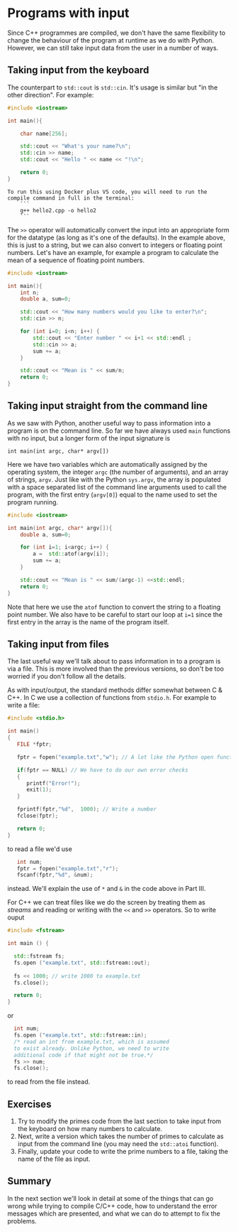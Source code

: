 # Programs with input

Since C++ programmes are compiled, we don't have the same flexibility to change the behaviour of the program at runtime as we do with Python. However, we can still take input data from the user in a number of ways.

## Taking input from the keyboard

The counterpart to `std::cout` is `std::cin`. It's usage is similar but "in the other direction". For example:

```c++
#include <iostream>

int main(){

    char name[256];

    std::cout << "What's your name?\n";
    std::cin >> name;
    std::cout << "Hello " << name << "!\n";

    return 0;
}
```

```{note} 
To run this using Docker plus VS code, you will need to run the compile command in full in the terminal:
    ```
    g++ hello2.cpp -o hello2
    ```
```

The `>>` operator will automatically convert the input into an appropriate form for the datatype (as long as it's one of the defaults). In the example above, this is just to a string, but we can also convert to integers or floating point numbers. Let's have an example, for example a program to calculate the mean of a sequence of floating point numbers.

```c++
#include <iostream>

int main(){
    int n;
    double a, sum=0;

    std::cout << "How many numbers would you like to enter?\n";
    std::cin >> n;

    for (int i=0; i<n; i++) {
        std::cout << "Enter number " << i+1 << std::endl ;
        std::cin >> a;
        sum += a;    
    }

    std::cout << "Mean is " << sum/n; 
    return 0;
}
```

## Taking input straight from the command line

As we saw with Python, another useful way to pass information into a program is on the command line. So far we have always used `main` functions with no input, but a longer form of the input signature is

```
int main(int argc, char* argv[])
```

Here we have two variables which are automatically assigned by the operating system, the integer `argc` (the number of arguments), and an array of strings, `argv`. Just like with the Python `sys.argv`, the array is populated with a space separated list of the command line arguments used to call the program, with the first entry (`argv[0]`) equal to the name used to set the program running.

```c++
#include <iostream>

int main(int argc, char* argv[]){
    double a, sum=0;

    for (int i=1; i<argc; i++) {
        a =  std::atof(argv[i]);
        sum += a;    
    }

    std::cout << "Mean is " << sum/(argc-1) <<std::endl; 
    return 0;
}
```

Note that here we use the `atof` function to convert the string to a floating point number. We also have to be careful to start our loop at `i=1` since the first entry in the array is the name of the program itself.

## Taking input from files

The last useful way we'll talk about to pass information in to a program is via a file. This is more involved than the previous versions, so don't be too worried if you don't follow all the details.

As with input/output, the standard methods differ somewhat between C & C++. In C we use a collection of functions from `stdio.h`. For example to write a file:

```c
#include <stdio.h>

int main()
{
   FILE *fptr;

   fptr = fopen("example.txt","w"); // A lot like the Python open function

   if(fptr == NULL) // We have to do our own error checks
   {
      printf("Error!");   
      exit(1);             
   }

   fprintf(fptr,"%d",  1000); // Write a number
   fclose(fptr);

   return 0;
}

```
to read a file we'd use
```c
   int num;
   fptr = fopen("example.txt","r"); 
   fscanf(fptr,"%d", &num);
```
instead. We'll explain the use of `*` and `&` in the code above in Part III.

For C++ we can treat files like we do the screen by treating them as _streams_ and reading or writing with the `<<` and `>>` operators. So to write ouput

```c++
#include <fstream>

int main () {

  std::fstream fs;
  fs.open ("example.txt", std::fstream::out);
  
  fs << 1000; // write 1000 to example.txt
  fs.close();

  return 0;
}
```

or
```c++
  int num;
  fs.open ("example.txt", std::fstream::in);
  /* read an int from example.txt, which is assumed
  to exist already. Unlike Python, we need to write 
  additional code if that might not be true.*/
  fs >> num; 
  fs.close();
```
to read from the file instead.


## Exercises

 
1. Try to modify the primes code from the last section to take input from the keyboard on how many numbers to calculate.
2. Next, write a version which takes the number of primes to calculate as input from the command line (you may need the `std::atoi` function).
3. Finally, update your code to write the prime numbers to a file, taking the name of the file as input.

## Summary

 In the next section we'll look in detail at some of the things that can go wrong while trying to compile C/C++ code, how to understand the error messages which are presented, and what we can do to attempt to fix the problems.